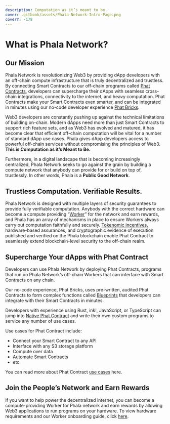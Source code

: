 ```yaml
---
description: Computation as it’s meant to be.
cover: .gitbook/assets/Phala-Network-Intro-Page.png
coverY: -178
---
```


# What is Phala Network?

## Our Mission <a href="#phala-network-web3-computing-cloud" id="phala-network-web3-computing-cloud"></a>

Phala Network is revolutionizing Web3 by providing dApp developers with an off-chain compute infrastructure that is truly decentralized and trustless. By connecting Smart Contracts to our off-chain programs called [Phat Contracts](developers/phat-contract/), developers can supercharge their dApps with seamless cross-chain integrations, connectivity to the internet, and heavy computation. Phat Contracts make your Smart Contracts even smarter, and can be integrated in minutes using our no-code developer experience [Phat Bricks](developers/bricks-and-blueprints/).

Web3 developers are constantly pushing up against the technical limitations of building on-chain. Modern dApps need more than just Smart Contracts to support rich feature sets, and as Web3 has evolved and matured, it has become clear that efficient off-chain computation will be vital for a number of standard dApp use cases. Phala gives dApp developers access to powerful off-chain services without compromising the principles of Web3. **This is Computation as it’s Meant to Be.**

Furthermore, in a digital landscape that is becoming increasingly centralized, Phala Network seeks to go against the grain by building a compute network that anybody can provide for or build on top of, trustlessly. In other words, Phala is a **Public Good Network**.

## Trustless Computation. Verifiable Results.

Phala Network is designed with multiple layers of security guarantees to provide fully verifiable computation. Anybody with the correct hardware can become a compute providing “[Worker](broken-reference)” for the network and earn rewards, and Phala has an array of mechanisms in place to ensure Workers always carry out computation faithfully and securely. [Tokenomic incentives](developers/phat-contract/pay-for-cloud-service.md), hardware-based assurances, and cryptographic evidence of execution published and verified on the Phala blockchain enable Phat Contract to seamlessly extend blockchain-level security to the off-chain realm.

## Supercharge Your dApps with Phat Contract

Developers can use Phala Network by deploying Phat Contracts, programs that run on Phala Network’s off-chain Workers that can interface with Smart Contracts on any chain.

Our no-code experience, Phat Bricks, uses pre-written, audited Phat Contracts to form complex functions called [Blueprints](developers/bricks-and-blueprints/featured-blueprints/) that developers can integrate with their Smart Contracts in minutes.

Developers with experience using Rust, ink!, JavaScript, or TypeScript can jump into [Native Phat Contract](developers/getting-started/) and write their own custom programs to service any number of use cases.

Use cases for Phat Contract include:

* Connect your Smart Contract to any API
* Interface with any S3 storage platform
* Compute over data
* Automate Smart Contracts
* etc.

You can read more about Phat Contract [use cases](developers/phat-contract/use-cases.md) here.

## Join the People’s Network and Earn Rewards

If you want to help power the decentralized internet, you can become a compute-providing Worker for Phala network and earn rewards by allowing Web3 applications to run programs on your hardware. To view hardware requirements and our Worker onboarding guide, click [here](compute-providers/run-workers-on-phala/).
